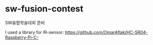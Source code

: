 # sw-fusion-contest
SW융합학술대회 준비

I used a library for IR-sensor: https://github.com/OmarAflak/HC-SR04-Raspberry-Pi-C-
